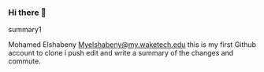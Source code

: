 ### Hi there 👋

<!--
**melshabeny/melshabeny** is a ✨ _special_ ✨ repository because its `README.md` (this file) appears on your GitHub profile.

Here are some ideas to get you started:

- 🔭 I’m currently working on ...
- 🌱 I’m currently learning ...
- 👯 I’m looking to collaborate on ...
- 🤔 I’m looking for help with ...
- 💬 Ask me about ...
- 📫 How to reach me: ...
- 😄 Pronouns: ...
- ⚡ Fun fact: ...
-->summary1
Mohamed Elshabeny
Myelshabeny@my.waketech.edu
this is my first Github account
to clone i push edit and write a summary of the changes and commute. 
